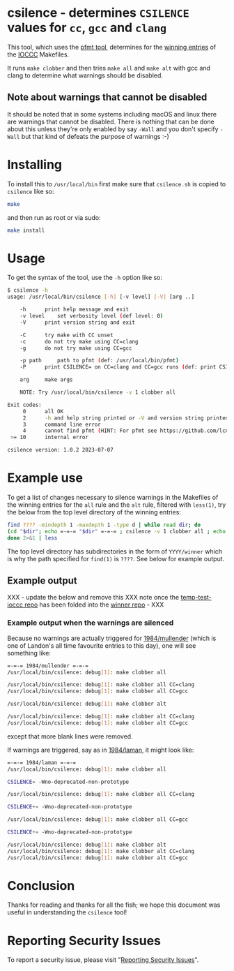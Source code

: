 # csilence - determines `CSILENCE` values for `cc`, `gcc` and `clang`

This tool, which uses the [pfmt tool](https://github.com/lcn2/pfmt), determines
for the [winning entries](https://github.com/ioccc-src/winner) of the
[IOCCC](https://www.ioccc.org) Makefiles.

It runs `make clobber` and then tries `make all` and `make alt` with gcc and
clang to determine what warnings should be disabled.


## Note about warnings that cannot be disabled

It should be noted that in some systems including macOS and linux there are
warnings that cannot be disabled. There is nothing that can be done about this
unless they're only enabled by say `-Wall` and you don't specify `-Wall` but
that kind of defeats the purpose of warnings :-)

# Installing

To install this to `/usr/local/bin` first make sure that `csilence.sh` is copied
to `csilence` like so:

```sh
make
```

and then run as root or via sudo:

```sh
make install
```


# Usage

To get the syntax of the tool, use the `-h` option like so:

```sh
$ csilence -h
usage: /usr/local/bin/csilence [-h] [-v level] [-V] [arg ..]

	-h		print help message and exit
	-v level	set verbosity level (def level: 0)
	-V		print version string and exit

	-C		try make with CC unset
	-c		do not try make using CC=clang
	-g		do not try make using CC=gcc

	-p path		path to pfmt (def: /usr/local/bin/pfmt)
	-P		print CSILENCE= on CC=clang and CC=gcc runs (def: print CSILENCE+=)

	arg		make args

	NOTE: Try /usr/local/bin/csilence -v 1 clobber all

Exit codes:
     0	    all OK
     2	    -h and help string printed or -V and version string printed
     3	    command line error
     4	    cannot find pfmt (HINT: For pfmt see https://github.com/lcn2/pfmt)
 >= 10	    internal error

csilence version: 1.0.2 2023-07-07
```


# Example use

To get a list of changes necessary to silence warnings in the Makefiles of the
winning entries for the `all` rule and the `alt` rule, filtered with `less(1)`, try the below from the top level
directory of the winning entries:

```sh
find ???? -mindepth 1 -maxdepth 1 -type d | while read dir; do
(cd "$dir"; echo =-=-= "$dir" =-=-= ; csilence -v 1 clobber all ; echo ; csilence -v 1 clobber alt)
done 2>&1 | less
```

The top level directory has subdirectories in the form of `YYYY/winner` which is
why the path specified for `find(1)` is `????`. See below for example output.


## Example output

XXX - update the below and remove this XXX note once the [temp-test-ioccc
repo](https://github.com/ioccc-src/temp-test-ioccc) has been folded into the
[winner repo](https://github.com/ioccc-src/winner) - XXX

### Example output when the warnings are silenced

Because no warnings are actually triggered for
[1984/mullender](https://github.com/ioccc-src/temp-test-ioccc/tree/master/1984/mullender)
(which is one of Landon's all time favourite entries to this day), one will see
something like:


```sh
=-=-= 1984/mullender =-=-=
/usr/local/bin/csilence: debug[1]: make clobber all

/usr/local/bin/csilence: debug[1]: make clobber all CC=clang
/usr/local/bin/csilence: debug[1]: make clobber all CC=gcc

/usr/local/bin/csilence: debug[1]: make clobber alt

/usr/local/bin/csilence: debug[1]: make clobber alt CC=clang
/usr/local/bin/csilence: debug[1]: make clobber alt CC=gcc

```

except that more blank lines were removed.

If warnings are triggered, say as in
[1984/laman](https://github.com/ioccc-src/winner/blob/master/1984/laman/laman.c),
it might look like:

```sh
=-=-= 1984/laman =-=-=
/usr/local/bin/csilence: debug[1]: make clobber all

CSILENCE= -Wno-deprecated-non-prototype

/usr/local/bin/csilence: debug[1]: make clobber all CC=clang

CSILENCE+= -Wno-deprecated-non-prototype

/usr/local/bin/csilence: debug[1]: make clobber all CC=gcc

CSILENCE+= -Wno-deprecated-non-prototype

/usr/local/bin/csilence: debug[1]: make clobber alt
/usr/local/bin/csilence: debug[1]: make clobber alt CC=clang
/usr/local/bin/csilence: debug[1]: make clobber alt CC=gcc
```

# Conclusion

Thanks for reading and thanks for all the fish; we hope this document was useful
in understanding the `csilence` tool!


# Reporting Security Issues

To report a security issue, please visit "[Reporting Security Issues](https://github.com/lcn2/csilence/security/policy)".
